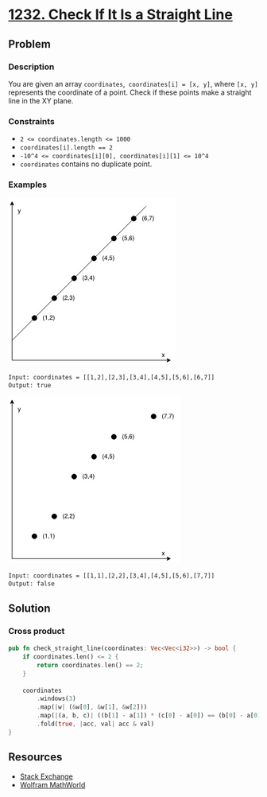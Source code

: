 # [1232. Check If It Is a Straight Line](https://leetcode.com/problems/check-if-it-is-a-straight-line/)

## Problem

### Description

You are given an array `coordinates`,` coordinates[i] = [x, y]`, where `[x, y]`
represents the coordinate of a point. Check if these points make a straight line
in the XY plane.

### Constraints

* `2 <= coordinates.length <= 1000`
* `coordinates[i].length == 2`
* `-10^4 <= coordinates[i][0], coordinates[i][1] <= 10^4`
* `coordinates` contains no duplicate point.

### Examples

![image](/leetcode/1200%20-%201299/resources/1232/ex1.jpg)

```text
Input: coordinates = [[1,2],[2,3],[3,4],[4,5],[5,6],[6,7]]
Output: true
```

![image](/leetcode/1200%20-%201299/resources/1232/ex2.jpg)

```text
Input: coordinates = [[1,1],[2,2],[3,4],[4,5],[5,6],[7,7]]
Output: false
```

## Solution

### Cross product

```rust
pub fn check_straight_line(coordinates: Vec<Vec<i32>>) -> bool {
    if coordinates.len() <= 2 {
        return coordinates.len() == 2;
    }

    coordinates
        .windows(3)
        .map(|w| (&w[0], &w[1], &w[2]))
        .map(|(a, b, c)| ((b[1] - a[1]) * (c[0] - a[0]) == (b[0] - a[0]) * (c[1] - a[1])))
        .fold(true, |acc, val| acc & val)
}
```

## Resources

* [Stack Exchange](https://math.stackexchange.com/questions/701862/how-to-find-if-the-points-fall-in-a-straight-line-or-not)
* [Wolfram MathWorld](https://mathworld.wolfram.com/Collinear.html)